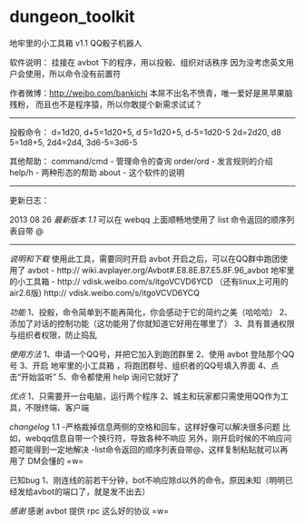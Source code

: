 dungeon_toolkit
===============

地牢里的小工具箱 v1.1 QQ骰子机器人

软件说明：
挂接在 avbot 下的程序，用以投骰、组织对话秩序
因为没考虑英文用户会使用，所以命令没有前置符

作者微博：http://weibo.com/bankichi
本屌不出名不愤青，唯一爱好是黑苹果脑残粉，
而且也不是程序猿，所以你敢提个新需求试试？

---------------
投骰命令：
d=1d20, d+5=1d20+5, d 5=1d20+5, d-5=1d20-5
2d=2d20, d8 5=1d8+5, 2d4=2d4, 3d6-5=3d6-5

其他帮助：
command/cmd		- 管理命令的查询
order/ord		- 发言规则的介绍
help/h			- 两种形态的帮助
about			- 这个软件的说明

---------------
更新日志：

2013 08 26 
*最新版本 1.1*
可以在 webqq 上面顺畅地使用了
list 命令返回的顺序列表自带 @

---------------
*说明和下载*
使用此工具，需要同时开启 avbot
开启之后，可以在QQ群中跑团使用了
avbot - http:// wiki.avplayer.org/Avbot#.E8.8E.B7.E5.8F.96_avbot
地牢里的小工具箱 - http:// vdisk.weibo.com/s/itgoVCVD6YCD
（还有linux上可用的air2.6版) http:// vdisk.weibo.com/s/itgoVCVD6YCQ

*功能*
1、投骰，命令简单到不能再简化，你会感动于它的简约之美（哈哈哈）
2、添加了对话的控制功能（这功能用了你就知道它好用在哪里了）
3、具有普通权限与组织者权限，防止捣乱

*使用方法*
1、申请一个QQ号，并把它加入到跑团群里
2、使用 avbot 登陆那个QQ号
3、开启 地牢里的小工具箱 ，将跑团群号、组织者的QQ号填入界面
4、点击“开始监听”
5、命令都使用 help 询问它就好了

*优点*
1、只需要开一台电脑，运行两个程序
2、城主和玩家都只需使用QQ作为工具，不限终端、客户端

*changelog*
1.1
-严格裁掉信息两侧的空格和回车，这样好像可以解决很多问题
   比如，webqq信息自带一个换行符，导致各种不响应
   另外，刚开启时候的不响应问题可能得到一定地解决
-list命令返回的顺序列表自带@，这样复制粘贴就可以再用了
   DM会懂的 =w=

已知bug
1、刚连线的前若干分钟，bot不响应除d以外的命令。原因未知（明明已经发给avbot的端口了，就是发不出去）

*感谢*
感谢 avbot 提供 rpc 这么好的协议 =w=
